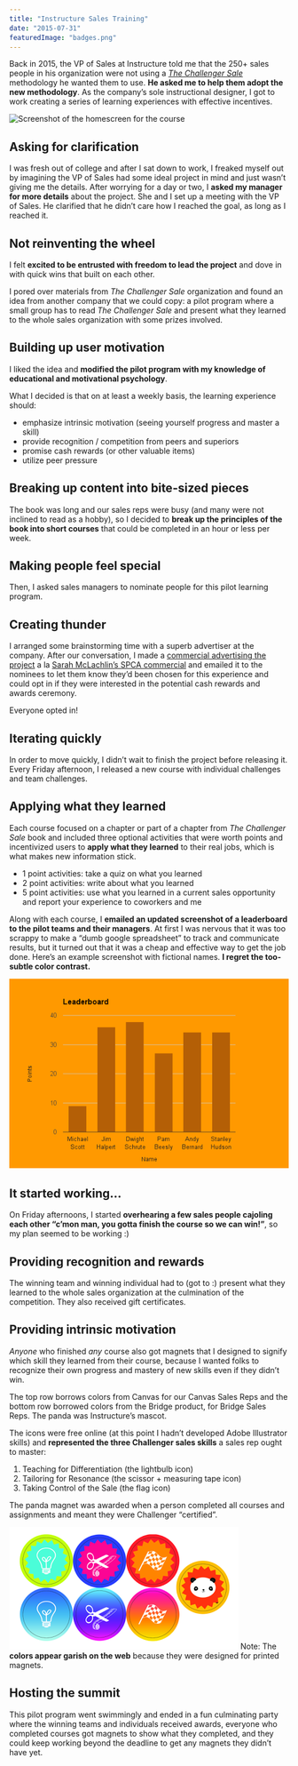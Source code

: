 ```yaml
---
title: "Instructure Sales Training"
date: "2015-07-31"
featuredImage: "badges.png"
---
```


Back in 2015, the VP of Sales at Instructure told me that the 250+ sales people in his organization were not using a [_The Challenger Sale_](https://www.challengerinc.com/) methodology he wanted them to use. **He asked me to help them adopt the new methodology**. As the company’s sole instructional designer, I got to work creating a series of learning experiences with effective incentives.

![Screenshot of the homescreen for the course](challenger-course.png)

## Asking for clarification

I was fresh out of college and after I sat down to work, I freaked myself out by imagining the VP of Sales had some ideal project in mind and just wasn’t giving me the details. After worrying for a day or two, I **asked my manager for more details** about the project. She and I set up a meeting with the VP of Sales. He clarified that he didn’t care how I reached the goal, as long as I reached it.

## Not reinventing the wheel

I felt **excited to be entrusted with freedom to lead the project** and dove in with quick wins that built on each other.

I pored over materials from _The Challenger Sale_ organization and found an idea from another company that we could copy: a pilot program where a small group has to read _The Challenger Sale_ and present what they learned to the whole sales organization with some prizes involved.

## Building up user motivation

I liked the idea and **modified the pilot program with my knowledge of educational and motivational psychology**.

What I decided is that on at least a weekly basis, the learning experience should:

- emphasize intrinsic motivation (seeing yourself progress and master a skill)
- provide recognition / competition from peers and superiors
- promise cash rewards (or other valuable items)
- utilize peer pressure

## Breaking up content into bite-sized pieces

The book was long and our sales reps were busy (and many were not inclined to read as a hobby), so I decided to **break up the principles of the book into short courses** that could be completed in an hour or less per week.

## Making people feel special

Then, I asked sales managers to nominate people for this pilot learning program.

## Creating thunder

I arranged some brainstorming time with a superb advertiser at the company. After our conversation, I made a [commercial advertising the project](https://www.youtube.com/watch?v=5C8fr5QjoXc) a la [Sarah McLachlin’s SPCA commercial](https://www.youtube.com/watch?v=IO9d2PpP7tQ) and emailed it to the nominees to let them know they’d been chosen for this experience and could opt in if they were interested in the potential cash rewards and awards ceremony.

Everyone opted in!

## Iterating quickly

In order to move quickly, I didn’t wait to finish the project before releasing it. Every Friday afternoon, I released a new course with individual challenges and team challenges.

## Applying what they learned

Each course focused on a chapter or part of a chapter from _The Challenger Sale_ book and included three optional activities that were worth points and incentivized users to **apply what they learned** to their real jobs, which is what makes new information stick.

- 1 point activities: take a quiz on what you learned
- 2 point activities: write about what you learned
- 5 point activities: use what you learned in a current sales opportunity and report your experience to coworkers and me

Along with each course, I **emailed an updated screenshot of a leaderboard to the pilot teams and their managers**. At first I was nervous that it was too scrappy to make a “dumb google spreadsheet” to track and communicate results, but it turned out that it was a cheap and effective way to get the job done. Here’s an example screenshot with fictional names. **I regret the too-subtle color contrast.**

![Screenshot of a leaderboard one week](leaderboard.png)

## It started working...

On Friday afternoons, I started **overhearing a few sales people cajoling each other “c’mon man, you gotta finish the course so we can win!”**, so my plan seemed to be working :)

## Providing recognition and rewards

The winning team and winning individual had to (got to :) present what they learned to the whole sales organization at the culmination of the competition. They also received gift certificates.

## Providing intrinsic motivation

_Anyone_ who finished _any_ course also got magnets that I designed to signify which skill they learned from their course, because I wanted folks to recognize their own progress and mastery of new skills even if they didn’t win.

The top row borrows colors from Canvas for our Canvas Sales Reps and the bottom row borrowed colors from the Bridge product, for Bridge Sales Reps. The panda was Instructure’s mascot.

The icons were free online (at this point I hadn’t developed Adobe Illustrator skills) and **represented the three Challenger sales skills** a sales rep ought to master:

1. Teaching for Differentiation (the lightbulb icon)
2. Tailoring for Resonance (the scissor + measuring tape icon)
3. Taking Control of the Sale (the flag icon)

The panda magnet was awarded when a person completed all courses and assignments and meant they were Challenger “certified”.

![Designs for magnets](badges.png)
Note: The **colors appear garish on the web** because they were designed for printed magnets.

## Hosting the summit

This pilot program went swimmingly and ended in a fun culminating party where the winning teams and individuals received awards, everyone who completed courses got magnets to show what they completed, and they could keep working beyond the deadline to get any magnets they didn’t have yet.
